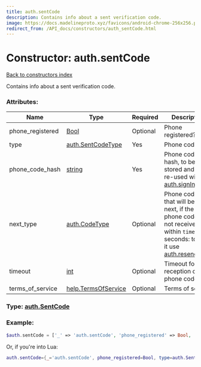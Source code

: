 ```yaml
---
title: auth.sentCode
description: Contains info about a sent verification code.
image: https://docs.madelineproto.xyz/favicons/android-chrome-256x256.png
redirect_from: /API_docs/constructors/auth_sentCode.html
---
```

# Constructor: auth.sentCode  
[Back to constructors index](index.md)



Contains info about a sent verification code.

### Attributes:

| Name     |    Type       | Required | Description |
|----------|---------------|----------|-------------|
|phone\_registered|[Bool](../types/Bool.md) | Optional|Phone registered?|
|type|[auth.SentCodeType](../constructors/auth.SentCodeType.md) | Yes|Phone code type|
|phone\_code\_hash|[string](../types/string.md) | Yes|Phone code hash, to be stored and later re-used with [auth.signIn](../methods/auth.signIn.md)|
|next\_type|[auth.CodeType](../constructors/auth.CodeType.md) | Optional|Phone code type that will be sent next, if the phone code is not received within `timeout` seconds: to send it use [auth.resendCode](../methods/auth.resendCode.md)|
|timeout|[int](../types/int.md) | Optional|Timeout for reception of the phone code|
|terms\_of\_service|[help.TermsOfService](../constructors/help.TermsOfService.md) | Optional|Terms of service|



### Type: [auth.SentCode](../types/auth.SentCode.md)


### Example:

```php
$auth.sentCode = ['_' => 'auth.sentCode', 'phone_registered' => Bool, 'type' => auth.SentCodeType, 'phone_code_hash' => 'string', 'next_type' => auth.CodeType, 'timeout' => int, 'terms_of_service' => help.TermsOfService];
```  


Or, if you're into Lua:

```lua
auth.sentCode={_='auth.sentCode', phone_registered=Bool, type=auth.SentCodeType, phone_code_hash='string', next_type=auth.CodeType, timeout=int, terms_of_service=help.TermsOfService}

```


